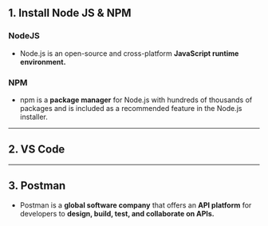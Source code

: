 ## 1. Install Node JS & NPM
### NodeJS
* Node.js is an open-source and cross-platform **JavaScript runtime environment.**
### NPM
* npm is a **package manager** for Node.js with hundreds of thousands of packages and is
included as a recommended feature in the Node.js installer. 
---

## 2. VS Code

---

## 3. Postman

* Postman is a **global software company** that offers an **API platform** for developers to **design, build, test, and collaborate on APIs.**